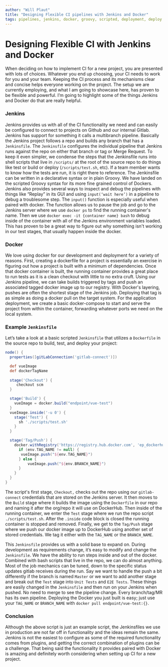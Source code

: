 ```yaml
---
author: "Will Plaut"
title: "Designing Flexible CI pipelines with Jenkins and Docker"
tags: pipelines, jenkins, docker, groovy, scripted, deployment, deploy
---
```

# Designing Flexible CI with Jenkins and Docker


When deciding on how to implement CI for a new project, you are presented with lots of choices.  Whatever you end up choosing, your CI needs to work for you and your team.  Keeping the CI process and its mechanisms clear and concise helps everyone working on the project.  The setup we are currently employing, and what I am going to showcase here, has proven to be flexible and powerful.  I’m going to highlight some of the things Jenkins and Docker do that are really helpful.


### Jenkins
Jenkins provides us with all of the CI functionality we need and can easily be configured to connect to projects on Github and our internal Gitlab.  Jenkins has support for something it calls a multibranch pipeline.  Basically the Jenkins project follows a repo and builds any branch that has a `Jenkinsfile`.  The `Jenkinsfile` configures the individual pipeline that Jenkins runs against the repo on either that branch or tag or Merge Request.  To keep it even simpler, we condense the steps that the Jenkinsfile runs into shell scripts that live in `/scripts/` at the root of the source repo to do things like test or build or deploy (`/scripts/test.sh`, etc).  If a team member wants to know how the tests are run, it is right there to reference.  The Jenkinsfile can be written in a declarative syntax or in plain Groovy.  We have landed on the scripted Groovy syntax for its more fine grained control of Dockers.  Jenkins also provides several ways to inspect and debug the pipelines with things like “Replay” in its GUI and using `input(‘wait here’)` in a pipeline to debug a troublesome step.  The `input()` function is especially useful when paired with docker. The function allows us to pause the job and go to the Jenkins server where we use `docker ps` to find the running container's name. Then we use `docker exec -it {container name} bash` to debug inside of the container with all of the Jenkins environment variables loaded.  This has proven to be a great way to figure out why something isn't working in our test stages, that usually happen inside the docker.

### Docker
We love using docker for our development and deployment for a variety of reasons. First, creating a dockerfile for a project is essentially an exercise in figuring out how a project is built with a minimum of dependencies.  Once that docker container is built, the running container provides a great place to run tests as it is a clean checkout with little to no extra cruft.  Using our Jenkins pipeline, we can take builds triggered by tags and push an associated tagged docker image up to our registry. With Docker's layering, pushes are often the shortest stage of the Jenkins job. Deploying that tag is as simple as doing a docker pull on the target system. For the application deployment, we create a basic docker-compose to start and serve the project from within the container, forwarding whatever ports we need on the local system.

### Example `Jenkinsfile`
Let’s take a look at a basic scripted `Jenkinsfile` that utilizes a `Dockerfile` in the source repo to build, test, and deploy your project:

```groovy
node() {
  properties([gitLabConnection('gitlab-connect')])

  def vueImage
  def dockerTagName
 
  stage('Checkout') {
     checkout scm
  }

  stage('Build') {
    vueImage = docker.build("endpoint/vue-test")
  }
  vueImage.inside('-u 0') {
    stage('Test') {
      sh './scripts/test.sh'
    }
  }

  stage('Tag/Push') {
    docker.withRegistry('https://registry.hub.docker.com', 'ep_dockerhub_creds') {
      if (env.TAG_NAME != null) {
       vueImage.push("${env.TAG_NAME}")
      } else {
          vueImage.push("${env.BRANCH_NAME}")
      }
    }
  }
}
```

The script's first stage, `Checkout,` checks out the repo using our `gitlab-connect` credentials that are stored on the Jenkins server.  It then moves to the `Build` stage where it builds the image using the `Dockerfile` in our repo and naming it after the org/repo it will use on DockerHub.  Then inside of the running container, we enter the `Test` stage where we run the repo script `./scripts/test.sh`.  After the `.inside` code block is closed the running container is stopped and removed.  Finally, we get to the `Tag/Push` stage where we push our docker image up to DockerHub using another set of stored credentials.  We tag it either with the `TAG_NAME` or the `BRANCH_NAME`.

This `Jenkinsfile` provides us with a solid base to expand on. During development as requirements change, it’s easy to modify and change the `Jenkinsfile`.  We have the ability to run steps inside and out of the docker.  Combined with bash scripts that live in the repo, we can do almost anything.  Most of the job mechanics can be tuned, down to the specific status updates gitlab receives during the run.  Say we want to handle the push a bit differently if the branch is named `Master` or we want to add another stage and break out the `Test` stage into `Unit Tests` and `E2E Tests`.  These things are easily changed in the `Jenkinsfile` and then run on your Jenkins when pushed.  No need to merge to see the pipeline change. Every branch/tag/MR has its own pipeline.  Deploying the Docker you just built is easy; just use your `TAG_NAME` or `BRANCH_NAME` with `docker pull endpoint/vue-test:{}`.

### Conclusion
Although the above script is just an example script, the Jenkinsfiles we use in production are not far off in functionality and the ideas remain the same. Jenkins is not the easiest to configure as some of the required functionality comes from plugins, and getting the correct combination of plugins can be a challenge.  That being said the functionality it provides paired with Docker is amazing and definitely worth considering when setting up CI for a new project.


